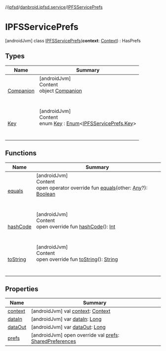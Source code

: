 //[ipfsd](../../index.md)/[danbroid.ipfsd.service](../index.md)/[IPFSServicePrefs](index.md)



# IPFSServicePrefs  
 [androidJvm] class [IPFSServicePrefs](index.md)(**context**: [Context](https://developer.android.com/reference/kotlin/android/content/Context.html)) : HasPrefs   


## Types  
  
|  Name|  Summary| 
|---|---|
| [Companion](-companion/index.md)| [androidJvm]  <br>Content  <br>object [Companion](-companion/index.md)  <br><br><br>
| [Key](-key/index.md)| [androidJvm]  <br>Content  <br>enum [Key](-key/index.md) : [Enum](https://kotlinlang.org/api/latest/jvm/stdlib/kotlin/-enum/index.html)<[IPFSServicePrefs.Key](-key/index.md)>   <br><br><br>


## Functions  
  
|  Name|  Summary| 
|---|---|
| [equals](../-i-p-f-s-message/-s-e-t_-c-o-n-f-i-g-u-r-a-t-i-o-n/index.md#kotlin/Any/equals/#kotlin.Any?/PointingToDeclaration/)| [androidJvm]  <br>Content  <br>open operator override fun [equals](../-i-p-f-s-message/-s-e-t_-c-o-n-f-i-g-u-r-a-t-i-o-n/index.md#kotlin/Any/equals/#kotlin.Any?/PointingToDeclaration/)(other: [Any](https://kotlinlang.org/api/latest/jvm/stdlib/kotlin/-any/index.html)?): [Boolean](https://kotlinlang.org/api/latest/jvm/stdlib/kotlin/-boolean/index.html)  <br><br><br>
| [hashCode](../-i-p-f-s-message/-s-e-t_-c-o-n-f-i-g-u-r-a-t-i-o-n/index.md#kotlin/Any/hashCode/#/PointingToDeclaration/)| [androidJvm]  <br>Content  <br>open override fun [hashCode](../-i-p-f-s-message/-s-e-t_-c-o-n-f-i-g-u-r-a-t-i-o-n/index.md#kotlin/Any/hashCode/#/PointingToDeclaration/)(): [Int](https://kotlinlang.org/api/latest/jvm/stdlib/kotlin/-int/index.html)  <br><br><br>
| [toString](../-settings-activity/-companion/index.md#kotlin/Any/toString/#/PointingToDeclaration/)| [androidJvm]  <br>Content  <br>open override fun [toString](../-settings-activity/-companion/index.md#kotlin/Any/toString/#/PointingToDeclaration/)(): [String](https://kotlinlang.org/api/latest/jvm/stdlib/kotlin/-string/index.html)  <br><br><br>


## Properties  
  
|  Name|  Summary| 
|---|---|
| [context](index.md#danbroid.ipfsd.service/IPFSServicePrefs/context/#/PointingToDeclaration/)|  [androidJvm] val [context](index.md#danbroid.ipfsd.service/IPFSServicePrefs/context/#/PointingToDeclaration/): [Context](https://developer.android.com/reference/kotlin/android/content/Context.html)   <br>
| [dataIn](index.md#danbroid.ipfsd.service/IPFSServicePrefs/dataIn/#/PointingToDeclaration/)|  [androidJvm] var [dataIn](index.md#danbroid.ipfsd.service/IPFSServicePrefs/dataIn/#/PointingToDeclaration/): [Long](https://kotlinlang.org/api/latest/jvm/stdlib/kotlin/-long/index.html)   <br>
| [dataOut](index.md#danbroid.ipfsd.service/IPFSServicePrefs/dataOut/#/PointingToDeclaration/)|  [androidJvm] var [dataOut](index.md#danbroid.ipfsd.service/IPFSServicePrefs/dataOut/#/PointingToDeclaration/): [Long](https://kotlinlang.org/api/latest/jvm/stdlib/kotlin/-long/index.html)   <br>
| [prefs](index.md#danbroid.ipfsd.service/IPFSServicePrefs/prefs/#/PointingToDeclaration/)|  [androidJvm] open override val [prefs](index.md#danbroid.ipfsd.service/IPFSServicePrefs/prefs/#/PointingToDeclaration/): [SharedPreferences](https://developer.android.com/reference/kotlin/android/content/SharedPreferences.html)   <br>

